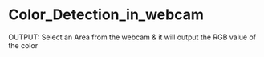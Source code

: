 # Color_Detection_in_webcam
OUTPUT: Select an Area from the webcam &amp; it will output the RGB value of the color
